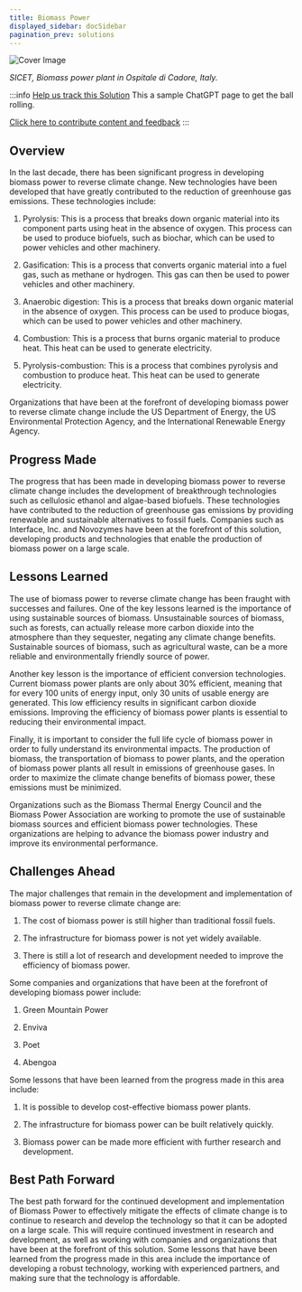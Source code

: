 ```yaml
---
title: Biomass Power
displayed_sidebar: docSidebar
pagination_prev: solutions
---
```


![Cover Image](../static/img/biomass-power-plant.jpg)

_SICET, Biomass power plant in Ospitale di Cadore, Italy._

:::info [Help us track this Solution](contribute)
This a sample ChatGPT page to get the ball rolling.

[Click here to contribute content and feedback](contribute)
:::

## Overview

In the last decade, there has been significant progress in developing biomass power to reverse climate change. New technologies have been developed that have greatly contributed to the reduction of greenhouse gas emissions. These technologies include:

1. Pyrolysis: This is a process that breaks down organic material into its component parts using heat in the absence of oxygen. This process can be used to produce biofuels, such as biochar, which can be used to power vehicles and other machinery.

2. Gasification: This is a process that converts organic material into a fuel gas, such as methane or hydrogen. This gas can then be used to power vehicles and other machinery.

3. Anaerobic digestion: This is a process that breaks down organic material in the absence of oxygen. This process can be used to produce biogas, which can be used to power vehicles and other machinery.

4. Combustion: This is a process that burns organic material to produce heat. This heat can be used to generate electricity.

5. Pyrolysis-combustion: This is a process that combines pyrolysis and combustion to produce heat. This heat can be used to generate electricity.

Organizations that have been at the forefront of developing biomass power to reverse climate change include the US Department of Energy, the US Environmental Protection Agency, and the International Renewable Energy Agency.

## Progress Made

The progress that has been made in developing biomass power to reverse climate change includes the development of breakthrough technologies such as cellulosic ethanol and algae-based biofuels. These technologies have contributed to the reduction of greenhouse gas emissions by providing renewable and sustainable alternatives to fossil fuels. Companies such as Interface, Inc. and Novozymes have been at the forefront of this solution, developing products and technologies that enable the production of biomass power on a large scale.

## Lessons Learned

The use of biomass power to reverse climate change has been fraught with successes and failures. One of the key lessons learned is the importance of using sustainable sources of biomass. Unsustainable sources of biomass, such as forests, can actually release more carbon dioxide into the atmosphere than they sequester, negating any climate change benefits. Sustainable sources of biomass, such as agricultural waste, can be a more reliable and environmentally friendly source of power.

Another key lesson is the importance of efficient conversion technologies. Current biomass power plants are only about 30% efficient, meaning that for every 100 units of energy input, only 30 units of usable energy are generated. This low efficiency results in significant carbon dioxide emissions. Improving the efficiency of biomass power plants is essential to reducing their environmental impact.

Finally, it is important to consider the full life cycle of biomass power in order to fully understand its environmental impacts. The production of biomass, the transportation of biomass to power plants, and the operation of biomass power plants all result in emissions of greenhouse gases. In order to maximize the climate change benefits of biomass power, these emissions must be minimized.

Organizations such as the Biomass Thermal Energy Council and the Biomass Power Association are working to promote the use of sustainable biomass sources and efficient biomass power technologies. These organizations are helping to advance the biomass power industry and improve its environmental performance.

## Challenges Ahead

The major challenges that remain in the development and implementation of biomass power to reverse climate change are:

1) The cost of biomass power is still higher than traditional fossil fuels.

2) The infrastructure for biomass power is not yet widely available.

3) There is still a lot of research and development needed to improve the efficiency of biomass power.

Some companies and organizations that have been at the forefront of developing biomass power include:

1) Green Mountain Power

2) Enviva

3) Poet

4) Abengoa

Some lessons that have been learned from the progress made in this area include:

1) It is possible to develop cost-effective biomass power plants.

2) The infrastructure for biomass power can be built relatively quickly.

3) Biomass power can be made more efficient with further research and development.

## Best Path Forward

The best path forward for the continued development and implementation of Biomass Power to effectively mitigate the effects of climate change is to continue to research and develop the technology so that it can be adopted on a large scale. This will require continued investment in research and development, as well as working with companies and organizations that have been at the forefront of this solution. Some lessons that have been learned from the progress made in this area include the importance of developing a robust technology, working with experienced partners, and making sure that the technology is affordable.
